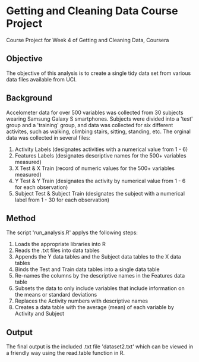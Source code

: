 # Getting and Cleaning Data Course Project
Course Project for Week 4 of Getting and Cleaning Data, Coursera

## Objective
The objective of this analysis is to create a single tidy data set from various data files available from UCI.

## Background
Accelometer data for over 500 variables was collected from 30 subjects wearing Samsung Galaxy S smartphones. Subjects were divided into a 'test' group and a 'training' group, and data was collected for six different activites, such as walking, climbing stairs, sitting, standing, etc. The orginal data was collected in several files:

1. Activity Labels (designates activities with a numerical value from 1 - 6)
2. Features Labels (designates descriptive names for the 500+ variables measured)
3. X Test & X Train (record of numeric values for the 500+ variables measured)
4. Y Test & Y Train (designates the activity by numerical value from 1 - 6 for each observation)
5. Subject Test & Subject Train (designates the subject with a numerical label from 1 - 30 for each observation)

## Method
The script 'run_analysis.R' applys the following steps:

1. Loads the appropriate libraries into R
2. Reads the .txt files into data tables
3. Appends the Y data tables and the Subject data tables to the X data tables
4. Binds the Test and Train data tables into a single data table
5. Re-names the columns by the descriptive names in the Features data table
6. Subsets the data to only include variables that include information on the means or standard deviations
7. Replaces the Activity numbers with descriptive names
8. Creates a data table with the average (mean) of each variable by Activity and Subject

## Output
The final output is the included .txt file 'dataset2.txt' which can be viewed in a friendly way using the read.table function in R.
